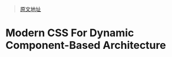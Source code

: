 > [原文地址](https://moderncss.dev/modern-css-for-dynamic-component-based-architecture/)

# Modern CSS For Dynamic Component-Based Architecture

